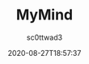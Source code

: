 ---
title: "MyMind"
images: # Create a folder in /static/images/tools that has the same name as this current markdown file and place the images there. We only need the file name here. If this is not clear, please refer to existing tools as references.
  - path: mymind-landing.png
  - path: mymind-features.png
  - path: mymind-how-it-works.png
  - path: mymind-manifesto.png
categories:
  - "Project Research"
tags:
  - "Note-taking"
  - "Tools"
  - "AI"
links:
  - name: mymind
    link: https://mymind.com/
summary: "MyMind is an idea note, quote, page, and image collector with the usual tag-style support. You add material from the web via a capable browser plugin; but, the standout feature is AI help in your search/retrieval of information, even without tags. It displays your saved material in a card grid—think Pinterest, Pocket, and similar—with selectable density and size. A large search box sits at the top with instant results while you type."
features:
  - smart tagging
  - AI search help
  - supports most common image and PDFs
platforms:
  - Web
  - Mac
  - Win
  - iOS
  - Android
fields:
  - "General and Interdisciplinary"
plans:
  - name:
    description:
makers: # the makers of the tool
  - name:
    description:
author: sc0ttwad3   # the person who submitted this tool to KausalFlow
date: 2020-08-27T18:57:37
draft: false
collections:
  - AI
---
